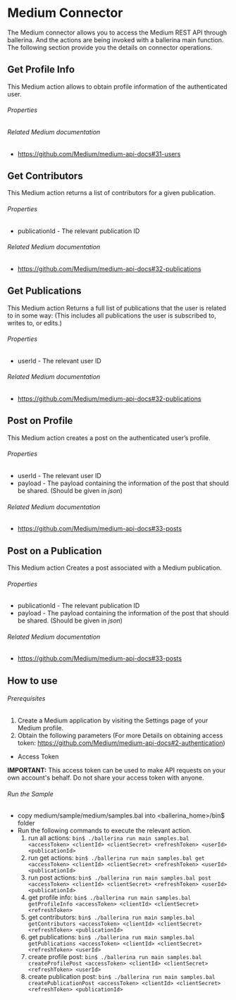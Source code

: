# Medium Connector
  The Medium connector allows you to access the Medium REST API through ballerina. And the actions are being invoked
  with a ballerina main function. The following section provide you the details on connector operations.

## Get Profile Info
  This Medium action allows to obtain profile information of the authenticated user.

###### Properties

###### Related Medium documentation
  * <https://github.com/Medium/medium-api-docs#31-users>

## Get Contributors
 This Medium action returns a list of contributors for a given publication.

###### Properties
  * publicationId - The relevant publication ID

###### Related Medium documentation
  * <https://github.com/Medium/medium-api-docs#32-publications>

## Get Publications
  This Medium action Returns a full list of publications that the user is related to in some way: (This includes all publications the user is subscribed to, writes to, or edits.)

###### Properties
  * userId - The relevant user ID

###### Related Medium documentation
  * <https://github.com/Medium/medium-api-docs#32-publications>

## Post on Profile
 This Medium action creates a post on the authenticated user’s profile.

###### Properties
  * userId - The relevant user ID
  * payload - The payload containing the information of the post that should be shared. (Should be given in _json_)

###### Related Medium documentation
  * <https://github.com/Medium/medium-api-docs#33-posts>

## Post on a Publication
  This Medium action Creates a post associated with a Medium publication.

###### Properties
  * publicationId - The relevant publication ID
  * payload - The payload containing the information of the post that should be shared. (Should be given in _json_)

###### Related Medium documentation
  * <https://github.com/Medium/medium-api-docs#33-posts>

## How to use

###### Prerequisites
1. Create a Medium application by visiting the Settings page of your Medium profile.
2. Obtain the following parameters  (For more Details on obtaining access token: <https://github.com/Medium/medium-api-docs#2-authentication>)
  * Access Token

   **IMPORTANT:** This access token can be used to make API requests on your own account's behalf. Do not share your access token with anyone.

###### Run the Sample
- copy medium/sample/medium/samples.bal into <ballerina_home>/bin$ folder
- Run the following commands to execute the relevant action.
  1. run all actions:
  `bin$ ./ballerina run main samples.bal <accessToken> <clientId> <clientSecret> <refreshToken> <userId> <publicationId>`
  2. run get actions:
  `bin$ ./ballerina run main samples.bal get <accessToken> <clientId> <clientSecret> <refreshToken> <userId> <publicationId>`
  3. run post actions:
  `bin$ ./ballerina run main samples.bal post <accessToken> <clientId> <clientSecret> <refreshToken> <userId> <publicationId>`
  4. get profile info:
  `bin$ ./ballerina run main samples.bal getProfileInfo <accessToken> <clientId> <clientSecret> <refreshToken>`
  5. get contributors:
  `bin$ ./ballerina run main samples.bal getContributors <accessToken> <clientId> <clientSecret> <refreshToken> <publicationId>`
  6. get publications:
  `bin$ ./ballerina run main samples.bal getPublications <accessToken> <clientId> <clientSecret> <refreshToken> <userId>`
  7. create profile post:
  `bin$ ./ballerina run main samples.bal createProfilePost <accessToken> <clientId> <clientSecret> <refreshToken> <userId>`
  8. create publication post:
  `bin$ ./ballerina run main samples.bal createPublicationPost <accessToken> <clientId> <clientSecret> <refreshToken> <publicationId>`